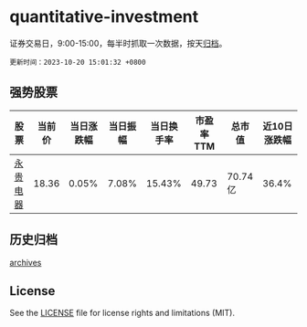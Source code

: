 # quantitative-investment

证券交易日，9:00-15:00，每半时抓取一次数据，按天[归档](archives)。

`更新时间：2023-10-20 15:01:32 +0800`

## 强势股票

|股票|当前价|当日涨跌幅|当日振幅|当日换手率|市盈率TTM|总市值|近10日涨跌幅|
|----|----|----|----|----|----|----|----|
|[永贵电器](https://xueqiu.com/S/SZ300351)|18.36|0.05%|7.08%|15.43%|49.73|70.74亿|36.4%|

## 历史归档

[archives](archives)

## License

See the [LICENSE](LICENSE) file for license rights and limitations (MIT).